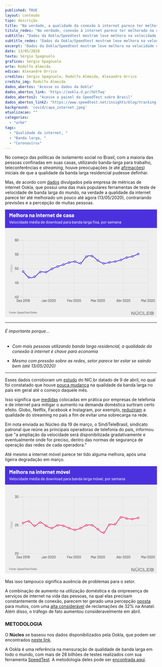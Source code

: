 ```yaml
---
published: TRUE
layout: conteudo
tipo: descrição
title: "Na verdade, a qualidade da conexão à internet parece ter melhorado na quarentena"
titulo_redes: "Na verdade, conexão à internet parece ter melhorado na quarentena"
subtitle: "Dados da Ookla/Speedtest mostram leve melhora na velocidade de download desde o começo da epidemia no Brasil"
subtitle_redes: "Dados da Ookla/Speedtest mostram leve melhora na velocidade de download desde o começo da epidemia no Brasil"
excerpt: "Dados da Ookla/Speedtest mostram leve melhora na velocidade de download desde o começo da epidemia no Brasil"
date: 13/05/2020
texto: Sérgio Spagnuolo
graficos: Sérgio Spagnuolo
arte: Rodolfo Almeida
edicao: Alexandre Orrico
creditos: Sérgio Spagnuolo, Rodolfo Almeida, Alexandre Orrico
credito_img: Rodolfo Almeida
dados_abertos: "Acesse os dados da Ookla"
dados_abertos_link: 'https://ookla.d.pr/hUtTwq'
dados_abertos2: "Acesse o painel da SpeedTest sobre Brasil"
dados_abertos_link2: "https://www.speedtest.net/insights/blog/tracking-covid-19-impact-global-internet-performance/#/Brazil"
background: 'covid/capa_internet.jpeg'
atualizacao: ""
categories:
  - "urbe"
tags:
  - "Qualidade da internet, "
  - "Banda larga, "
  - "Coronavírus"
---
```


No começo das políticas de isolamento social no Brasil, com a maioria das pessoas confinadas em suas casas, utilizando banda-larga para trabalho, teleconferências e _streaming_, houve preocupações (e até [afirmações](https://www.correio24horas.com.br/noticia/nid/covid-19-qualidade-da-internet-cai-e-operadoras-tentam-manter-suas-conexoes/)) iniciais de que a qualidade da banda larga residencial pudesse definhar.

Mas, de acordo com [dados](https://www.speedtest.net/insights/blog/tracking-covid-19-impact-global-internet-performance/#/Brazil) divulgados pela empresa de métricas de internet Ookla, que possui uma das mais populares ferramentas de teste de velocidade de banda larga do mundo, na verdade a qualidade da internet parece ter até melhorado um pouco até agora (13/05/2020), contrariando previsões e a percepção de muitas pessoas.


![gráfico sobre qualidade da banda larga fixa](../img/covid/bl_fixo_materia.png)

---

###### É importante porque...

- *Com mais pessoas utilizando banda larga residencial, a qualidade da conexão à internet é chave para economia*

- *Mesmo com pressão sobre as redes, setor parece ter estar se saindo bem (até 13/05/2020)*

---

Esses dados corroboram um [estudo](https://nic.br/publicacao/influencia-da-covid-19-na-qualidade-da-internet-no-brasil/) do NIC.br datado de 9 de abril, no qual foi constatado que houve [pouca mudança](https://br.noticias.yahoo.com/internet-brasileira-sentiu-impacto-do-coronavirus-mas-pior-ja-passou-diz-cgi-161126525.html) na qualidade da banda larga no país em geral até o começo daquele mês.

Isso significa que [medidas](https://www1.folha.uol.com.br/mercado/2020/03/coronavirus-eleva-trafego-na-internet-mas-analistas-descartam-apagao.shtml) colocadas em prática por empresas de telefonia e de internet para mitigar o aumento na demanda doméstica surtiram certo efeito. Globo, Netflix, Facebook e Instagram, por exemplo, [reduziram](https://labs.ebanx.com/en/news/technology/netflix-facebook-and-instagram-reduce-video-streaming-quality-in-brazil/) a qualidade do streaming no país a fim de evitar uma sobrecarga na rede.

Em nota enviada ao Núcleo dia 19 de março, o SindiTeleBrasil, sindicato patronal que reúne as principais operadoras de telefonia do país, informou que "a ampliação da velocidade será disponibilizada gradativamente e eventualmente onde for preciso, dentro das normas de segurança de operação das redes de cada operadora."

Até mesmo a internet móvel parece ter tido alguma melhora, após uma ligeira degradação em março.

![gráfico sobre qualidade da banda larga móvel](../img/covid/bl_mobile_materia.png)

Mas isso tampouco significa ausência de problemas para o setor.

A combinação de aumento na utilização doméstica e da onipresença de serviços de internet na vida das pessoas, na qual elas precisam constantemente de conexão, parecem ter gerado uma percepção [oposta](https://oglobo.globo.com/economia/defesa-do-consumidor/coronavirus-reclamacoes-sobre-banda-larga-fixa-sobem-32-apos-isolamento-social-24352281) para muitos, com uma [alta considerável](https://www.tudocelular.com/nextel/noticias/n154856/anatel-aumento-reclamacoes-operadoras-banda-larga.html) de reclamações de 32% na Anatel. Além disso, o tráfego de fato aumentou consideravelmente em abril.


### METODOLOGIA

O **Núcleo** se baseou nos dados disponibilizados pela Ookla, que podem ser encontrados [neste link](https://www.speedtest.net/insights/blog/how-ookla-ensures-accurate-reliable-data-2020/).

A Ookla é uma referência na mensuração de qualidade de banda larga em todo o mundo, com mais de 28 bilhões de testes realizados com sua ferramenta [SpeedTest](https://www.speedtest.net/pt). A metodologia deles pode ser [encontrada aqui](https://www.speedtest.net/awards/methodology).
